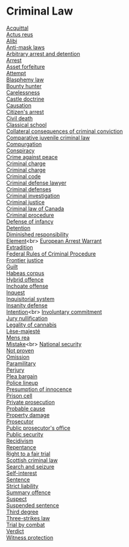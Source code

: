 # Criminal Law
[Acquittal](https://en.wikipedia.org/wiki/Acquittal)<br>
[Actus reus](https://en.wikipedia.org/wiki/Actus_reus)<br>
[Alibi](https://en.wikipedia.org/wiki/Alibi)<br>
[Anti-mask laws](https://en.wikipedia.org/wiki/Anti-mask_laws)<br>
[Arbitrary arrest and detention](https://en.wikipedia.org/wiki/Arbitrary_arrest_and_detention)<br>
[Arrest](https://en.wikipedia.org/wiki/Arrest)<br>
[Asset forfeiture](https://en.wikipedia.org/wiki/Asset_forfeiture)<br>
[Attempt](https://en.wikipedia.org/wiki/Attempt)<br>
[Blasphemy law](https://en.wikipedia.org/wiki/Blasphemy_law)<br>
[Bounty hunter](https://en.wikipedia.org/wiki/Bounty_hunter)<br>
[Carelessness](https://en.wikipedia.org/wiki/Carelessness)<br>
[Castle doctrine](https://en.wikipedia.org/wiki/Castle_doctrine)<br>
[Causation](https://en.wikipedia.org/wiki/Causation_(law))<br>
[Citizen's arrest](https://en.wikipedia.org/wiki/Citizen%27s_arrest)<br>
[Civil death](https://en.wikipedia.org/wiki/Civil_death)<br>
[Classical school](https://en.wikipedia.org/wiki/Classical_school_(criminology))<br>
[Collateral consequences of criminal conviction](https://en.wikipedia.org/wiki/Collateral_consequences_of_criminal_conviction)<br>
[Comparative juvenile criminal law](https://en.wikipedia.org/wiki/Comparative_juvenile_criminal_law)<br>
[Compurgation](https://en.wikipedia.org/wiki/Compurgation)<br>
[Conspiracy](https://en.wikipedia.org/wiki/Conspiracy_(criminal))<br>
[Crime against peace](https://en.wikipedia.org/wiki/Crime_against_peace)<br>
[Criminal charge](https://en.wikipedia.org/wiki/Criminal_charge)<br>
[Criminal charge](https://en.wikipedia.org/wiki/Criminal_charge)<br>
[Criminal code](https://en.wikipedia.org/wiki/Criminal_code)<br>
[Criminal defense lawyer](https://en.wikipedia.org/wiki/Criminal_defense_lawyer)<br>
[Criminal defenses](https://en.wikipedia.org/wiki/Criminal_defenses)<br>
[Criminal investigation](https://en.wikipedia.org/wiki/Criminal_investigation)<br>
[Criminal justice](https://en.wikipedia.org/wiki/Criminal_justice)<br>
[Criminal law of Canada](https://en.wikipedia.org/wiki/Criminal_law_of_Canada)<br>
[Criminal procedure](https://en.wikipedia.org/wiki/Criminal_procedure)<br>
[Defense of infancy](https://en.wikipedia.org/wiki/Defense_of_infancy)<br>
[Detention](https://en.wikipedia.org/wiki/Detention_(imprisonment))<br>
[Diminished responsibility](https://en.wikipedia.org/wiki/Diminished_responsibility)<br>
[Element](https://en.wikipedia.org/wiki/Element_(criminal_law))<br>
[European Arrest Warrant](https://en.wikipedia.org/wiki/European_Arrest_Warrant)<br>
[Extradition](https://en.wikipedia.org/wiki/Extradition)<br>
[Federal Rules of Criminal Procedure](https://en.wikipedia.org/wiki/Federal_Rules_of_Criminal_Procedure)<br>
[Frontier justice](https://en.wikipedia.org/wiki/Frontier_justice)<br>
[Guilt](https://en.wikipedia.org/wiki/Guilt_(law))<br>
[Habeas corpus](https://en.wikipedia.org/wiki/Habeas_corpus)<br>
[Hybrid offence](https://en.wikipedia.org/wiki/Hybrid_offence)<br>
[Inchoate offense](https://en.wikipedia.org/wiki/Inchoate_offense)<br>
[Inquest](https://en.wikipedia.org/wiki/Inquest)<br>
[Inquisitorial system](https://en.wikipedia.org/wiki/Inquisitorial_system)<br>
[Insanity defense](https://en.wikipedia.org/wiki/Insanity_defense)<br>
[Intention](https://en.wikipedia.org/wiki/Intention_(criminal_law))<br>
[Involuntary commitment](https://en.wikipedia.org/wiki/Involuntary_commitment)<br>
[Jury nullification](https://en.wikipedia.org/wiki/Jury_nullification)<br>
[Legality of cannabis](https://en.wikipedia.org/wiki/Legality_of_cannabis)<br>
[Lèse-majesté](https://en.wikipedia.org/wiki/L%C3%A8se-majest%C3%A9)<br>
[Mens rea](https://en.wikipedia.org/wiki/Mens_rea)<br>
[Mistake](https://en.wikipedia.org/wiki/Mistake_(criminal_law))<br>
[National security](https://en.wikipedia.org/wiki/National_security)<br>
[Not proven](https://en.wikipedia.org/wiki/Not_proven)<br>
[Omission](https://en.wikipedia.org/wiki/Omission_(law))<br>
[Paramilitary](https://en.wikipedia.org/wiki/Paramilitary)<br>
[Perjury](https://en.wikipedia.org/wiki/Perjury)<br>
[Plea bargain](https://en.wikipedia.org/wiki/Plea_bargain)<br>
[Police lineup](https://en.wikipedia.org/wiki/Police_lineup)<br>
[Presumption of innocence](https://en.wikipedia.org/wiki/Presumption_of_innocence)<br>
[Prison cell](https://en.wikipedia.org/wiki/Prison_cell)<br>
[Private prosecution](https://en.wikipedia.org/wiki/Private_prosecution)<br>
[Probable cause](https://en.wikipedia.org/wiki/Probable_cause)<br>
[Property damage](https://en.wikipedia.org/wiki/Property_damage)<br>
[Prosecutor](https://en.wikipedia.org/wiki/Prosecutor)<br>
[Public prosecutor's office](https://en.wikipedia.org/wiki/Public_prosecutor%27s_office)<br>
[Public security](https://en.wikipedia.org/wiki/Public_security)<br>
[Recidivism](https://en.wikipedia.org/wiki/Recidivism)<br>
[Repentance](https://en.wikipedia.org/wiki/Repentance)<br>
[Right to a fair trial](https://en.wikipedia.org/wiki/Right_to_a_fair_trial)<br>
[Scottish criminal law](https://en.wikipedia.org/wiki/Scottish_criminal_law)<br>
[Search and seizure](https://en.wikipedia.org/wiki/Search_and_seizure)<br>
[Self-interest](https://en.wikipedia.org/wiki/Self-interest)<br>
[Sentence](https://en.wikipedia.org/wiki/Sentence_(law))<br>
[Strict liability](https://en.wikipedia.org/wiki/Strict_liability_(criminal))<br>
[Summary offence](https://en.wikipedia.org/wiki/Summary_offence)<br>
[Suspect](https://en.wikipedia.org/wiki/Suspect)<br>
[Suspended sentence](https://en.wikipedia.org/wiki/Suspended_sentence)<br>
[Third degree](https://en.wikipedia.org/wiki/Third_degree_(interrogation))<br>
[Three-strikes law](https://en.wikipedia.org/wiki/Three-strikes_law)<br>
[Trial by combat](https://en.wikipedia.org/wiki/Trial_by_combat)<br>
[Verdict](https://en.wikipedia.org/wiki/Verdict)<br>
[Witness protection](https://en.wikipedia.org/wiki/Witness_protection)<br>
